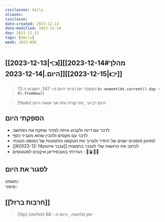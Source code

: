 ```yaml
---
cssclasses: daily
aliases: 
cssclasse: 
date-created: 2023-12-14
date-modified: 2023-12-14
day: 2023-12-13
tags: [daily]
week: 2023-W50
---
```


## [[2023-12-13|👈]][[2023-12-14#מהלך היום.|2023-12-14]][[2023-12-15|👉]]

>  13 דצמבר יום רביעי היום ה- 347, השבוע ה **`$= moment(dv.current().day - 0).fromNow()`**

 > [!todo] היום רביעי , מה קורה ומה אני עושה היום

## הספקתי היום

- לדבר עם דינה ולקבוע איתה למחר שתקח את המחשב
- לדבר עם מקסים ולהבין שהוא מעביר כסף
 - למחוק פוסטים ישנים של החדר ולערוך את הטקסט והתמונות של הפוסט הנוכחי
 - לכתוב את הרגשות שלי לענבר בתמצות [[ענבר איזנמן#2023-12-14]]
 - הגדרתי באובסידיאן איקונים לסטטוסים : 🌱🪴🌳🌲

## לסגור את היום

משפט::  
סיפור::

## [[חרבות ברזל]]

> [!tip]  יומן מלחמה , היום ה - 68 למלחמה
